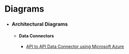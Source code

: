 # Diagrams

- ### Architectural Diagrams
  - #### Data Connectors
    - [API to API Data Connector using Microsoft Azure](/src/data-connectors/api-to-api/api-to-api-data-connector.md)
